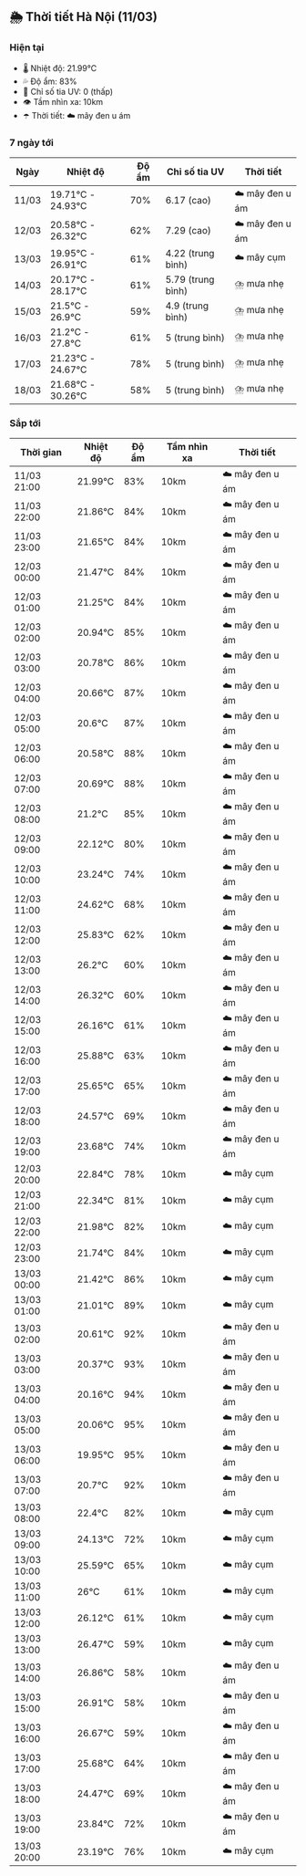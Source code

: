## 🌦️ Thời tiết Hà Nội (11/03)

### Hiện tại

- 🌡️ Nhiệt độ: 21.99℃
- 💦 Độ ẩm: 83%
- 🌟 Chỉ số tia UV: 0 (thấp)
- 👁️ Tầm nhìn xa: 10km
- ☂️ Thời tiết: ☁️ mây đen u ám

### 7 ngày tới

| Ngày | Nhiệt độ | Độ ẩm | Chỉ số tia UV | Thời tiết |
| --- | --- | --- | --- | --- |
| 11/03 | 19.71℃ - 24.93℃ | 70% | 6.17 (cao) | ☁️ mây đen u ám |
| 12/03 | 20.58℃ - 26.32℃ | 62% | 7.29 (cao) | ☁️ mây đen u ám |
| 13/03 | 19.95℃ - 26.91℃ | 61% | 4.22 (trung bình) | ☁️ mây cụm |
| 14/03 | 20.17℃ - 28.17℃ | 61% | 5.79 (trung bình) | ⛈️ mưa nhẹ |
| 15/03 | 21.5℃ - 26.9℃ | 59% | 4.9 (trung bình) | ⛈️ mưa nhẹ |
| 16/03 | 21.2℃ - 27.8℃ | 61% | 5 (trung bình) | ⛈️ mưa nhẹ |
| 17/03 | 21.23℃ - 24.67℃ | 78% | 5 (trung bình) | ⛈️ mưa nhẹ |
| 18/03 | 21.68℃ - 30.26℃ | 58% | 5 (trung bình) | ⛈️ mưa nhẹ |

### Sắp tới

| Thời gian | Nhiệt độ | Độ ẩm | Tầm nhìn xa | Thời tiết |
| --- | --- | --- | --- | --- |
| 11/03 21:00 | 21.99℃ | 83% | 10km | ☁️ mây đen u ám |
| 11/03 22:00 | 21.86℃ | 84% | 10km | ☁️ mây đen u ám |
| 11/03 23:00 | 21.65℃ | 84% | 10km | ☁️ mây đen u ám |
| 12/03 00:00 | 21.47℃ | 84% | 10km | ☁️ mây đen u ám |
| 12/03 01:00 | 21.25℃ | 84% | 10km | ☁️ mây đen u ám |
| 12/03 02:00 | 20.94℃ | 85% | 10km | ☁️ mây đen u ám |
| 12/03 03:00 | 20.78℃ | 86% | 10km | ☁️ mây đen u ám |
| 12/03 04:00 | 20.66℃ | 87% | 10km | ☁️ mây đen u ám |
| 12/03 05:00 | 20.6℃ | 87% | 10km | ☁️ mây đen u ám |
| 12/03 06:00 | 20.58℃ | 88% | 10km | ☁️ mây đen u ám |
| 12/03 07:00 | 20.69℃ | 88% | 10km | ☁️ mây đen u ám |
| 12/03 08:00 | 21.2℃ | 85% | 10km | ☁️ mây đen u ám |
| 12/03 09:00 | 22.12℃ | 80% | 10km | ☁️ mây đen u ám |
| 12/03 10:00 | 23.24℃ | 74% | 10km | ☁️ mây đen u ám |
| 12/03 11:00 | 24.62℃ | 68% | 10km | ☁️ mây đen u ám |
| 12/03 12:00 | 25.83℃ | 62% | 10km | ☁️ mây đen u ám |
| 12/03 13:00 | 26.2℃ | 60% | 10km | ☁️ mây đen u ám |
| 12/03 14:00 | 26.32℃ | 60% | 10km | ☁️ mây đen u ám |
| 12/03 15:00 | 26.16℃ | 61% | 10km | ☁️ mây đen u ám |
| 12/03 16:00 | 25.88℃ | 63% | 10km | ☁️ mây đen u ám |
| 12/03 17:00 | 25.65℃ | 65% | 10km | ☁️ mây đen u ám |
| 12/03 18:00 | 24.57℃ | 69% | 10km | ☁️ mây đen u ám |
| 12/03 19:00 | 23.68℃ | 74% | 10km | ☁️ mây đen u ám |
| 12/03 20:00 | 22.84℃ | 78% | 10km | ☁️ mây cụm |
| 12/03 21:00 | 22.34℃ | 81% | 10km | ☁️ mây cụm |
| 12/03 22:00 | 21.98℃ | 82% | 10km | ☁️ mây cụm |
| 12/03 23:00 | 21.74℃ | 84% | 10km | ☁️ mây cụm |
| 13/03 00:00 | 21.42℃ | 86% | 10km | ☁️ mây cụm |
| 13/03 01:00 | 21.01℃ | 89% | 10km | ☁️ mây cụm |
| 13/03 02:00 | 20.61℃ | 92% | 10km | ☁️ mây đen u ám |
| 13/03 03:00 | 20.37℃ | 93% | 10km | ☁️ mây đen u ám |
| 13/03 04:00 | 20.16℃ | 94% | 10km | ☁️ mây đen u ám |
| 13/03 05:00 | 20.06℃ | 95% | 10km | ☁️ mây đen u ám |
| 13/03 06:00 | 19.95℃ | 95% | 10km | ☁️ mây đen u ám |
| 13/03 07:00 | 20.7℃ | 92% | 10km | ☁️ mây đen u ám |
| 13/03 08:00 | 22.4℃ | 82% | 10km | ☁️ mây cụm |
| 13/03 09:00 | 24.13℃ | 72% | 10km | ☁️ mây cụm |
| 13/03 10:00 | 25.59℃ | 65% | 10km | ☁️ mây cụm |
| 13/03 11:00 | 26℃ | 61% | 10km | ☁️ mây cụm |
| 13/03 12:00 | 26.12℃ | 61% | 10km | ☁️ mây cụm |
| 13/03 13:00 | 26.47℃ | 59% | 10km | ☁️ mây cụm |
| 13/03 14:00 | 26.86℃ | 58% | 10km | ☁️ mây đen u ám |
| 13/03 15:00 | 26.91℃ | 58% | 10km | ☁️ mây đen u ám |
| 13/03 16:00 | 26.67℃ | 59% | 10km | ☁️ mây đen u ám |
| 13/03 17:00 | 25.68℃ | 64% | 10km | ☁️ mây đen u ám |
| 13/03 18:00 | 24.47℃ | 69% | 10km | ☁️ mây đen u ám |
| 13/03 19:00 | 23.84℃ | 72% | 10km | ☁️ mây đen u ám |
| 13/03 20:00 | 23.19℃ | 76% | 10km | ☁️ mây cụm |
